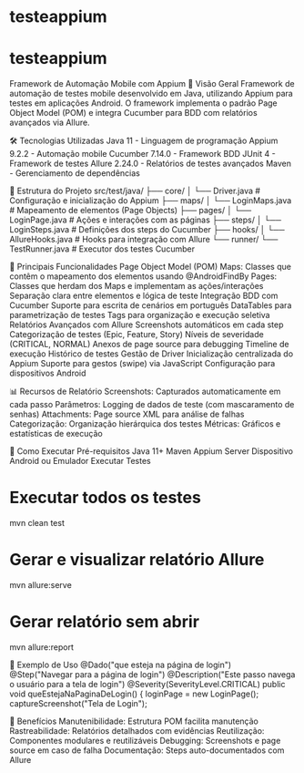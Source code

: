# testeappium
# testeappium
Framework de Automação Mobile com Appium
📱 Visão Geral
Framework de automação de testes mobile desenvolvido em Java, utilizando Appium para testes em aplicações Android. O framework implementa o padrão Page Object Model (POM) e integra Cucumber para BDD com relatórios avançados via Allure.

🛠️ Tecnologias Utilizadas
Java 11 - Linguagem de programação
Appium 9.2.2 - Automação mobile
Cucumber 7.14.0 - Framework BDD
JUnit 4 - Framework de testes
Allure 2.24.0 - Relatórios de testes avançados
Maven - Gerenciamento de dependências

📂 Estrutura do Projeto
src/test/java/
├── core/
│   └── Driver.java          # Configuração e inicialização do Appium
├── maps/
│   └── LoginMaps.java       # Mapeamento de elementos (Page Objects)
├── pages/
│   └── LoginPage.java       # Ações e interações com as páginas
├── steps/
│   └── LoginSteps.java      # Definições dos steps do Cucumber
├── hooks/
│   └── AllureHooks.java     # Hooks para integração com Allure
└── runner/
    └── TestRunner.java      # Executor dos testes Cucumber


🚀 Principais Funcionalidades
Page Object Model (POM)
Maps: Classes que contêm o mapeamento dos elementos usando @AndroidFindBy
Pages: Classes que herdam dos Maps e implementam as ações/interações
Separação clara entre elementos e lógica de teste
Integração BDD com Cucumber
Suporte para escrita de cenários em português
DataTables para parametrização de testes
Tags para organização e execução seletiva
Relatórios Avançados com Allure
Screenshots automáticos em cada step
Categorização de testes (Epic, Feature, Story)
Níveis de severidade (CRITICAL, NORMAL)
Anexos de page source para debugging
Timeline de execução
Histórico de testes
Gestão de Driver
Inicialização centralizada do Appium
Suporte para gestos (swipe) via JavaScript
Configuração para dispositivos Android

📊 Recursos de Relatório
Screenshots: Capturados automaticamente em cada passo
Parâmetros: Logging de dados de teste (com mascaramento de senhas)
Attachments: Page source XML para análise de falhas
Categorização: Organização hierárquica dos testes
Métricas: Gráficos e estatísticas de execução

🔧 Como Executar
Pré-requisitos
Java 11+
Maven
Appium Server
Dispositivo Android ou Emulador
Executar Testes
# Executar todos os testes
mvn clean test

# Gerar e visualizar relatório Allure
mvn allure:serve

# Gerar relatório sem abrir
mvn allure:report



📝 Exemplo de Uso
@Dado("que esteja na página de login")
@Step("Navegar para a página de login")
@Description("Este passo navega o usuário para a tela de login")
@Severity(SeverityLevel.CRITICAL)
public void queEstejaNaPaginaDeLogin() {
    loginPage = new LoginPage();
    captureScreenshot("Tela de Login");


🎯 Benefícios
Manutenibilidade: Estrutura POM facilita manutenção
Rastreabilidade: Relatórios detalhados com evidências
Reutilização: Componentes modulares e reutilizáveis
Debugging: Screenshots e page source em caso de falha
Documentação: Steps auto-documentados com Allure



